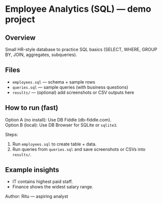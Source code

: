 # Employee Analytics (SQL) — demo project

## Overview
Small HR-style database to practice SQL basics (SELECT, WHERE, GROUP BY, JOIN, aggregates, subqueries).

## Files
- `employees.sql` — schema + sample rows
- `queries.sql` — sample queries (with business questions)
- `results/` — (optional) add screenshots or CSV outputs here

## How to run (fast)
Option A (no install): Use DB Fiddle (db-fiddle.com).  
Option B (local): Use DB Browser for SQLite or `sqlite3`.

Steps:
1. Run `employees.sql` to create table + data.
2. Run queries from `queries.sql` and save screenshots or CSVs into `results/`.

## Example insights
- IT contains highest paid staff.
- Finance shows the widest salary range.

Author: Ritu — aspiring analyst

